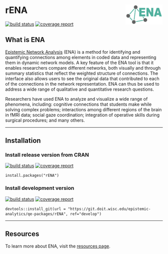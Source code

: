 # rENA <img src="man/figures/logo.png" align="right" alt="" width="120" />

[![build status](https://git.doit.wisc.edu/epistemic-analytics/qe-packages/rENA/badges/master/build.svg)](https://git.doit.wisc.edu/epistemic-analytics/qe-packages/rENA/commits/master)
[![coverage report](https://git.doit.wisc.edu/epistemic-analytics/qe-packages/rENA/badges/master/coverage.svg)](https://git.doit.wisc.edu/epistemic-analytics/qe-packages/rENA/commits/master)

## What is ENA
[Epistemic Network Analysis](http://www.epistemicnetwork.org) (ENA) is a method for identifying and quantifying connections among elements in coded data and representing them in dynamic network models. A key feature of the ENA tool is that it enables researchers compare different networks, both visually and through summary statistics that reflect the weighted structure of connections. The interface also allows users to see the original data that contributed to each of the connections in the network representation. ENA can thus be used to address a wide range of qualitative and quantitative research questions.

Researchers have used ENA to analyze and visualize a wide range of phenomena, including: cognitive connections that students make while solving complex problems; interactions among different regions of the brain in fMRI data; social gaze coordination; integration of operative skills during surgical procedures; and many others.

---

## Installation

### Install release version from CRAN
[![build status](https://git.doit.wisc.edu/epistemic-analytics/qe-packages/rENA/badges/master/build.svg)](https://git.doit.wisc.edu/epistemic-analytics/qe-packages/rENA/commits/master)
[![coverage report](https://git.doit.wisc.edu/epistemic-analytics/qe-packages/rENA/badges/master/coverage.svg)](https://git.doit.wisc.edu/epistemic-analytics/qe-packages/rENA/commits/master)

```
install.packages("rENA")
```

### Install development version
[![build status](https://git.doit.wisc.edu/clmarquart/rENA/badges/develop/build.svg)](https://git.doit.wisc.edu/clmarquart/rENA/commits/develop)
[![coverage report](https://git.doit.wisc.edu/epistemic-analytics/qe-packages/rENA/badges/develop/coverage.svg)](https://git.doit.wisc.edu/epistemic-analytics/qe-packages/rENA/commits/develop)


```
devtools::install_git(url = "https://git.doit.wisc.edu/epistemic-analytics/qe-packages/rENA", ref="develop")
```


---
## Resources

To learn more about ENA, visit the [resources page](http://www.epistemicnetwork.org/resources/).
